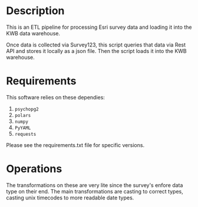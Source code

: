 # Description

This is an ETL pipeline for processing Esri survey data and loading it into the KWB data warehouse.

Once data is collected via Survey123, this script queries that data via Rest API and stores it locally as a json file. Then the script loads it into the KWB warehouse.

# Requirements

This software relies on these dependies:

1. `psychopg2`
2. `polars`
3. `numpy`
4. `PyYAML`
5. `requests`

Please see the requirements.txt file for specific versions.

# Operations

The transformations on these are very lite since the survey's enfore data type on their end. The main transformations are casting to correct types, casting unix timecodes to more readable date types.
